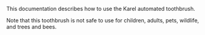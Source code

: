 This documentation describes how to use the Karel automated toothbrush.

Note that this toothbrush is not safe to use for children, adults, pets, wildlife, and trees and bees.
